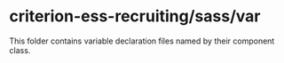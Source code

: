 # criterion-ess-recruiting/sass/var

This folder contains variable declaration files named by their component class.
